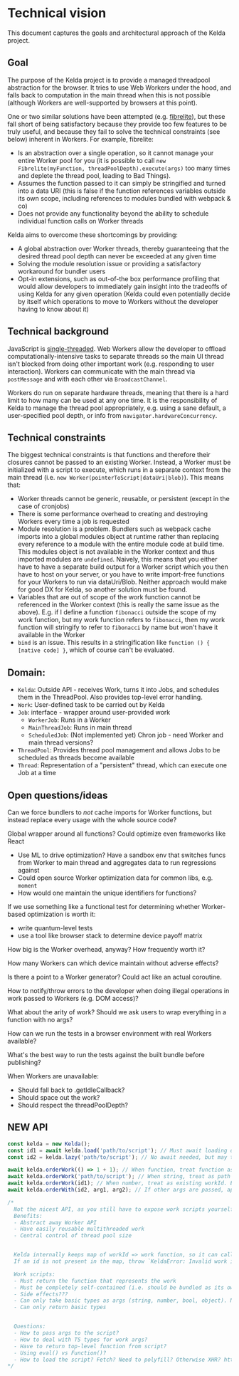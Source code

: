 # Technical vision

This document captures the goals and architectural approach of the Kelda project.

## Goal

The purpose of the Kelda project is to provide a managed threadpool abstraction for the browser. It tries to use Web Workers under the hood, and falls back to computation in the main thread when this is not possible (although Workers are well-supported by browsers at this point).

One or two similar solutions have been attempted (e.g. [fibrelite](https://github.com/jameslmilner/fibrelite)), but these fall short of being satisfactory because they provide too few features to be truly useful, and because they fail to solve the technical constraints (see below) inherent in Workers. For example, fibrelite:

- Is an abstraction over a single operation, so it cannot manage your entire Worker pool for you (it is possible to call `new Fibrelite(myFunction, threadPoolDepth).execute(args)` too many times and deplete the thread pool, leading to Bad Things).
- Assumes the function passed to it can simply be stringified and turned into a data URI (this is false if the function references variables outside its own scope, including references to modules bundled with webpack & co)
- Does not provide any functionality beyond the ability to schedule individual function calls on Worker threads

Kelda aims to overcome these shortcomings by providing:

- A global abstraction over Worker threads, thereby guaranteeing that the desired thread pool depth can never be exceeded at any given time
- Solving the module resolution issue or providing a satisfactory workaround for bundler users
- Opt-in extensions, such as out-of-the box performance profiling that would allow developers to immediately gain insight into the tradeoffs of using Kelda for any given operation (Kelda could even potentially decide by itself which operations to move to Workers without the developer having to know about it)

## Technical background

JavaScript is [single-threaded](https://developer.mozilla.org/en-US/docs/Glossary/Main_thread). Web Workers allow the developer to offload computationally-intensive tasks to separate threads so the main UI thread isn't blocked from doing other important work (e.g. responding to user interaction). Workers can communicate with the main thread via `postMessage` and with each other via `BroadcastChannel`.

Workers do run on separate hardware threads, meaning that there is a hard limit to how many can be used at any one time. It is the responsibility of Kelda to manage the thread pool appropriately, e.g. using a sane default, a user-specified pool depth, or info from `navigator.hardwareConcurrency`.

## Technical constraints

The biggest technical constraints is that functions and therefore their closures cannot be passed to an existing Worker. Instead, a Worker must be initialized with a script to execute, which runs in a separate context from the main thread (i.e. `new Worker(pointerToScript|dataUri|blob)`). This means that:

- Worker threads cannot be generic, reusable, or persistent (except in the case of cronjobs)
- There is some performance overhead to creating and destroying Workers every time a job is requested
- Module resolution is a problem. Bundlers such as webpack cache imports into a global modules object at runtime rather than replacing every reference to a module with the entire module code at build time. This modules object is not available in the Worker context and thus imported modules are `undefined`. Naively, this means that you either have to have a separate build output for a Worker script which you then have to host on your server, or you have to write import-free functions for your Workers to run via dataUri/Blob. Neither approach would make for good DX for Kelda, so another solution must be found.
- Variables that are out of scope of the work function cannot be referenced in the Worker context (this is really the same issue as the above). E.g. if I define a function `fibonacci` outside the scope of my work function, but my work function refers to `fibonacci`, then my work function will stringify to refer to `fibonacci` by name but won't have it available in the Worker
- `bind` is an issue. This results in a stringification like `function () { [native code] }`, which of course can't be evaluated.

## Domain:

- `Kelda`: Outside API - receives Work, turns it into Jobs, and schedules them in the ThreadPool. Also provides top-level error handling.
- `Work`: User-defined task to be carried out by Kelda
- `Job`: interface - wrapper around user-provided work
  - `WorkerJob`: Runs in a Worker
  - `MainThreadJob`: Runs in main thread
  - `ScheduledJob`: (Not implemented yet) Chron job - need Worker and main thread versions?
- `ThreadPool`: Provides thread pool management and allows Jobs to be scheduled as threads become available
- `Thread`: Representation of a "persistent" thread, which can execute one Job at a time

## Open questions/ideas

Can we force bundlers to _not_ cache imports for Worker functions, but instead replace every usage with the whole source code?

Global wrapper around all functions? Could optimize even frameworks like React

- Use ML to drive optimization? Have a sandbox env that switches funcs from Worker to main thread and aggregates data to run regressions against
- Could open source Worker optimization data for common libs, e.g. `moment`
- How would one maintain the unique identifiers for functions?

If we use something like a functional test for determining whether Worker-based optimization is worth it:

- write quantum-level tests
- use a tool like browser stack to determine device payoff matrix

How big is the Worker overhead, anyway? How frequently worth it?

How many Workers can which device maintain without adverse effects?

Is there a point to a Worker generator? Could act like an actual coroutine.

How to notify/throw errors to the developer when doing illegal operations in work passed to Workers (e.g. DOM access)?

What about the arity of work? Should we ask users to wrap everything in a function with no args?

How can we run the tests in a browser environment with real Workers available?

What's the best way to run the tests against the built bundle before publishing?

When Workers are unavailable:

- Should fall back to .getIdleCallback?
- Should space out the work?
- Should respect the threadPoolDepth?

## NEW API

```js
const kelda = new Kelda();
const id1 = await kelda.load('path/to/script'); // Must await loading of script; may throw now
const id2 = kelda.lazy('path/to/script'); // No await needed, but may throw later

await kelda.orderWork(() => 1 + 1); // When function, treat function as work and return result
await kelda.orderWork('path/to/script'); // When string, treat as path to script - load and return result
await kelda.orderWork(id1); // When number, treat as existing workId. Execute work for id and return result. Throw if invalid.
await kelda.orderWith(id2, arg1, arg2); // If other args are passed, apply them to work function and return results

/*
  Not the nicest API, as you still have to expose work scripts yourself, but it may be the best we can do
  Benefits:
  - Abstract away Worker API
  - Have easily reusable multithreaded work
  - Central control of thread pool size


  Kelda internally keeps map of workId => work function, so it can call the appropriate work function for an id
  If an id is not present in the map, throw `KeldaError: Invalid work id`

  Work scripts:
  - Must return the function that represents the work
  - Must be completely self-contained (i.e. should be bundled as its own build output)
  - Side effects???
  - Can only take basic types as args (string, number, bool, object). No functions.
  - Can only return basic types


  Questions:
  - How to pass args to the script?
  - How to deal with TS types for work args?
  - Have to return top-level function from script?
  - Using eval() vs Function()?
  - How to load the script? Fetch? Need to polyfill? Otherwise XHR? https://developer.mozilla.org/en-US/docs/Web/API/XMLHttpRequest
*/
```
